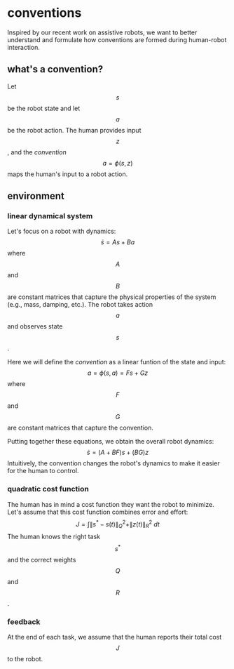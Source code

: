 # conventions

Inspired by our recent work on assistive robots, we want to better understand and formulate how conventions are formed during human-robot interaction.

## what's a convention?

Let $$s$$ be the robot state and let $$a$$ be the robot action. The human provides input $$z$$, and the *convention* $$a = \phi(s, z)$$ maps the human's input to a robot action.

## environment

### linear dynamical system

Let's focus on a robot with dynamics:
$$\dot{s} = As + Ba$$
where $$A$$ and $$B$$ are constant matrices that capture the physical properties of the system (e.g., mass, damping, etc.). The robot takes action $$a$$ and observes state $$s$$.

Here we will define the *convention* as a linear funtion of the state and input:
$$a = \phi(s, a) = Fs + Gz$$
where $$F$$ and $$G$$ are constant matrices that capture the convention.

Putting together these equations, we obtain the overall robot dynamics:
$$\dot{s} = (A + BF)s + (BG)z$$
Intuitively, the convention changes the robot's dynamics to make it easier for the human to control.

### quadratic cost function

The human has in mind a cost function they want the robot to minimize. Let's assume that this cost function combines error and effort:
$$J = \int \|s^* - s(t)\|^2_Q + \|z(t) \|^2_R ~dt$$
The human knows the right task $$s^*$$ and the correct weights $$Q$$ and $$R$$.

### feedback

At the end of each task, we assume that the human reports their total cost $$J$$ to the robot.





